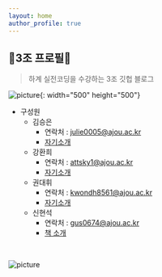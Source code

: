 ```yaml
---
layout: home
author_profile: true
---
```



## 📄3조 프로필📝

>  하계 실전코딩을 수강하는 3조 깃헙 블로그  

![picture](https://cdn4.iconfinder.com/data/icons/development-37/200/Team-coding-2-4096.png){: width="500" height="500"}   

* 구성원
  * 김승은
    * 연락처 : julie0005@ajou.ac.kr
    * [자기소개](https://julie0005.github.io/group3_blog/hello/)
  * 강환희
    * 연락처 : attsky1@ajou.ac.kr
    * [자기소개](https://julie0005.github.io/group3_blog/hello2/)
  * 권대휘
    * 연락처 : kwondh8561@ajou.ac.kr
    * [자기소개](https://julie0005.github.io/group3_blog/hello3/)
  * 신현석
    * 연락처 : gus0674@ajou.ac.kr
    * [책 소개](https://julie0005.github.io/group3_blog/hello4/)  

<br/>

![picture](https://data.1freewallpapers.com/detail/code-programming-text-strings-multicolored.jpg)


